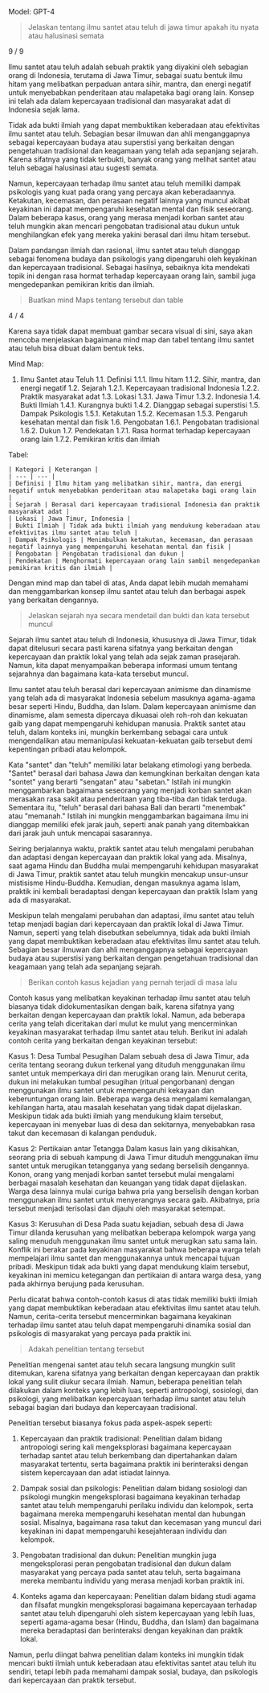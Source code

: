 Model: GPT-4

> Jelaskan tentang ilmu santet atau teluh di jawa timur apakah itu nyata atau halusinasi semata

9 / 9

Ilmu santet atau teluh adalah sebuah praktik yang diyakini oleh sebagian orang di Indonesia, terutama di Jawa Timur, sebagai suatu bentuk ilmu hitam yang melibatkan perpaduan antara sihir, mantra, dan energi negatif untuk menyebabkan penderitaan atau malapetaka bagi orang lain. Konsep ini telah ada dalam kepercayaan tradisional dan masyarakat adat di Indonesia sejak lama.

Tidak ada bukti ilmiah yang dapat membuktikan keberadaan atau efektivitas ilmu santet atau teluh. Sebagian besar ilmuwan dan ahli menganggapnya sebagai kepercayaan budaya atau superstisi yang berkaitan dengan pengetahuan tradisional dan keagamaan yang telah ada sepanjang sejarah. Karena sifatnya yang tidak terbukti, banyak orang yang melihat santet atau teluh sebagai halusinasi atau sugesti semata.

Namun, kepercayaan terhadap ilmu santet atau teluh memiliki dampak psikologis yang kuat pada orang yang percaya akan keberadaannya. Ketakutan, kecemasan, dan perasaan negatif lainnya yang muncul akibat keyakinan ini dapat mempengaruhi kesehatan mental dan fisik seseorang. Dalam beberapa kasus, orang yang merasa menjadi korban santet atau teluh mungkin akan mencari pengobatan tradisional atau dukun untuk menghilangkan efek yang mereka yakini berasal dari ilmu hitam tersebut.

Dalam pandangan ilmiah dan rasional, ilmu santet atau teluh dianggap sebagai fenomena budaya dan psikologis yang dipengaruhi oleh keyakinan dan kepercayaan tradisional. Sebagai hasilnya, sebaiknya kita mendekati topik ini dengan rasa hormat terhadap kepercayaan orang lain, sambil juga mengedepankan pemikiran kritis dan ilmiah.

> Buatkan mind Maps tentang tersebut dan table

4 / 4

Karena saya tidak dapat membuat gambar secara visual di sini, saya akan mencoba menjelaskan bagaimana mind map dan tabel tentang ilmu santet atau teluh bisa dibuat dalam bentuk teks.

Mind Map:

1.  Ilmu Santet atau Teluh 1.1. Definisi 1.1.1. Ilmu hitam 1.1.2. Sihir, mantra, dan energi negatif 1.2. Sejarah 1.2.1. Kepercayaan tradisional Indonesia 1.2.2. Praktik masyarakat adat 1.3. Lokasi 1.3.1. Jawa Timur 1.3.2. Indonesia 1.4. Bukti Ilmiah 1.4.1. Kurangnya bukti 1.4.2. Dianggap sebagai superstisi 1.5. Dampak Psikologis 1.5.1. Ketakutan 1.5.2. Kecemasan 1.5.3. Pengaruh kesehatan mental dan fisik 1.6. Pengobatan 1.6.1. Pengobatan tradisional 1.6.2. Dukun 1.7. Pendekatan 1.7.1. Rasa hormat terhadap kepercayaan orang lain 1.7.2. Pemikiran kritis dan ilmiah

Tabel:

```
| Kategori | Keterangan |
| --- | --- |
| Definisi | Ilmu hitam yang melibatkan sihir, mantra, dan energi negatif untuk menyebabkan penderitaan atau malapetaka bagi orang lain |
| Sejarah | Berasal dari kepercayaan tradisional Indonesia dan praktik masyarakat adat |
| Lokasi | Jawa Timur, Indonesia |
| Bukti Ilmiah | Tidak ada bukti ilmiah yang mendukung keberadaan atau efektivitas ilmu santet atau teluh |
| Dampak Psikologis | Menimbulkan ketakutan, kecemasan, dan perasaan negatif lainnya yang mempengaruhi kesehatan mental dan fisik |
| Pengobatan | Pengobatan tradisional dan dukun |
| Pendekatan | Menghormati kepercayaan orang lain sambil mengedepankan pemikiran kritis dan ilmiah |
```

Dengan mind map dan tabel di atas, Anda dapat lebih mudah memahami dan menggambarkan konsep ilmu santet atau teluh dan berbagai aspek yang berkaitan dengannya.

> Jelaskan sejarah nya secara mendetail dan bukti dan kata tersebut muncul

Sejarah ilmu santet atau teluh di Indonesia, khususnya di Jawa Timur, tidak dapat ditelusuri secara pasti karena sifatnya yang berkaitan dengan kepercayaan dan praktik lokal yang telah ada sejak zaman prasejarah. Namun, kita dapat menyampaikan beberapa informasi umum tentang sejarahnya dan bagaimana kata-kata tersebut muncul.

Ilmu santet atau teluh berasal dari kepercayaan animisme dan dinamisme yang telah ada di masyarakat Indonesia sebelum masuknya agama-agama besar seperti Hindu, Buddha, dan Islam. Dalam kepercayaan animisme dan dinamisme, alam semesta dipercaya dikuasai oleh roh-roh dan kekuatan gaib yang dapat mempengaruhi kehidupan manusia. Praktik santet atau teluh, dalam konteks ini, mungkin berkembang sebagai cara untuk mengendalikan atau memanipulasi kekuatan-kekuatan gaib tersebut demi kepentingan pribadi atau kelompok.

Kata "santet" dan "teluh" memiliki latar belakang etimologi yang berbeda. "Santet" berasal dari bahasa Jawa dan kemungkinan berkaitan dengan kata "sontet" yang berarti "sengatan" atau "sabetan." Istilah ini mungkin menggambarkan bagaimana seseorang yang menjadi korban santet akan merasakan rasa sakit atau penderitaan yang tiba-tiba dan tidak terduga. Sementara itu, "teluh" berasal dari bahasa Bali dan berarti "menembak" atau "memanah." Istilah ini mungkin menggambarkan bagaimana ilmu ini dianggap memiliki efek jarak jauh, seperti anak panah yang ditembakkan dari jarak jauh untuk mencapai sasarannya.

Seiring berjalannya waktu, praktik santet atau teluh mengalami perubahan dan adaptasi dengan kepercayaan dan praktik lokal yang ada. Misalnya, saat agama Hindu dan Buddha mulai mempengaruhi kehidupan masyarakat di Jawa Timur, praktik santet atau teluh mungkin mencakup unsur-unsur mistisisme Hindu-Buddha. Kemudian, dengan masuknya agama Islam, praktik ini kembali beradaptasi dengan kepercayaan dan praktik Islam yang ada di masyarakat.

Meskipun telah mengalami perubahan dan adaptasi, ilmu santet atau teluh tetap menjadi bagian dari kepercayaan dan praktik lokal di Jawa Timur. Namun, seperti yang telah disebutkan sebelumnya, tidak ada bukti ilmiah yang dapat membuktikan keberadaan atau efektivitas ilmu santet atau teluh. Sebagian besar ilmuwan dan ahli menganggapnya sebagai kepercayaan budaya atau superstisi yang berkaitan dengan pengetahuan tradisional dan keagamaan yang telah ada sepanjang sejarah.

> Berikan contoh kasus kejadian yang pernah terjadi di masa lalu

Contoh kasus yang melibatkan keyakinan terhadap ilmu santet atau teluh biasanya tidak didokumentasikan dengan baik, karena sifatnya yang berkaitan dengan kepercayaan dan praktik lokal. Namun, ada beberapa cerita yang telah diceritakan dari mulut ke mulut yang mencerminkan keyakinan masyarakat terhadap ilmu santet atau teluh. Berikut ini adalah contoh cerita yang berkaitan dengan keyakinan tersebut:

Kasus 1: Desa Tumbal Pesugihan Dalam sebuah desa di Jawa Timur, ada cerita tentang seorang dukun terkenal yang dituduh menggunakan ilmu santet untuk memperkaya diri dan merugikan orang lain. Menurut cerita, dukun ini melakukan tumbal pesugihan (ritual pengorbanan) dengan menggunakan ilmu santet untuk mempengaruhi kekayaan dan keberuntungan orang lain. Beberapa warga desa mengalami kemalangan, kehilangan harta, atau masalah kesehatan yang tidak dapat dijelaskan. Meskipun tidak ada bukti ilmiah yang mendukung klaim tersebut, kepercayaan ini menyebar luas di desa dan sekitarnya, menyebabkan rasa takut dan kecemasan di kalangan penduduk.

Kasus 2: Pertikaian antar Tetangga Dalam kasus lain yang dikisahkan, seorang pria di sebuah kampung di Jawa Timur dituduh menggunakan ilmu santet untuk merugikan tetangganya yang sedang berselisih dengannya. Konon, orang yang menjadi korban santet tersebut mulai mengalami berbagai masalah kesehatan dan keuangan yang tidak dapat dijelaskan. Warga desa lainnya mulai curiga bahwa pria yang berselisih dengan korban menggunakan ilmu santet untuk menyerangnya secara gaib. Akibatnya, pria tersebut menjadi terisolasi dan dijauhi oleh masyarakat setempat.

Kasus 3: Kerusuhan di Desa Pada suatu kejadian, sebuah desa di Jawa Timur dilanda kerusuhan yang melibatkan beberapa kelompok warga yang saling menuduh menggunakan ilmu santet untuk merugikan satu sama lain. Konflik ini berakar pada keyakinan masyarakat bahwa beberapa warga telah mempelajari ilmu santet dan menggunakannya untuk mencapai tujuan pribadi. Meskipun tidak ada bukti yang dapat mendukung klaim tersebut, keyakinan ini memicu ketegangan dan pertikaian di antara warga desa, yang pada akhirnya berujung pada kerusuhan.

Perlu dicatat bahwa contoh-contoh kasus di atas tidak memiliki bukti ilmiah yang dapat membuktikan keberadaan atau efektivitas ilmu santet atau teluh. Namun, cerita-cerita tersebut mencerminkan bagaimana keyakinan terhadap ilmu santet atau teluh dapat mempengaruhi dinamika sosial dan psikologis di masyarakat yang percaya pada praktik ini.

> Adakah penelitian tentang tersebut

Penelitian mengenai santet atau teluh secara langsung mungkin sulit ditemukan, karena sifatnya yang berkaitan dengan kepercayaan dan praktik lokal yang sulit diukur secara ilmiah. Namun, beberapa penelitian telah dilakukan dalam konteks yang lebih luas, seperti antropologi, sosiologi, dan psikologi, yang melibatkan kepercayaan terhadap ilmu santet atau teluh sebagai bagian dari budaya dan kepercayaan tradisional.

Penelitian tersebut biasanya fokus pada aspek-aspek seperti:

1.  Kepercayaan dan praktik tradisional: Penelitian dalam bidang antropologi sering kali mengeksplorasi bagaimana kepercayaan terhadap santet atau teluh berkembang dan dipertahankan dalam masyarakat tertentu, serta bagaimana praktik ini berinteraksi dengan sistem kepercayaan dan adat istiadat lainnya.
    
2.  Dampak sosial dan psikologis: Penelitian dalam bidang sosiologi dan psikologi mungkin mengeksplorasi bagaimana keyakinan terhadap santet atau teluh mempengaruhi perilaku individu dan kelompok, serta bagaimana mereka mempengaruhi kesehatan mental dan hubungan sosial. Misalnya, bagaimana rasa takut dan kecemasan yang muncul dari keyakinan ini dapat mempengaruhi kesejahteraan individu dan kelompok.
    
3.  Pengobatan tradisional dan dukun: Penelitian mungkin juga mengeksplorasi peran pengobatan tradisional dan dukun dalam masyarakat yang percaya pada santet atau teluh, serta bagaimana mereka membantu individu yang merasa menjadi korban praktik ini.
    
4.  Konteks agama dan kepercayaan: Penelitian dalam bidang studi agama dan filsafat mungkin mengeksplorasi bagaimana kepercayaan terhadap santet atau teluh dipengaruhi oleh sistem kepercayaan yang lebih luas, seperti agama-agama besar (Hindu, Buddha, dan Islam) dan bagaimana mereka beradaptasi dan berinteraksi dengan keyakinan dan praktik lokal.
    

Namun, perlu diingat bahwa penelitian dalam konteks ini mungkin tidak mencari bukti ilmiah untuk keberadaan atau efektivitas santet atau teluh itu sendiri, tetapi lebih pada memahami dampak sosial, budaya, dan psikologis dari kepercayaan dan praktik tersebut.